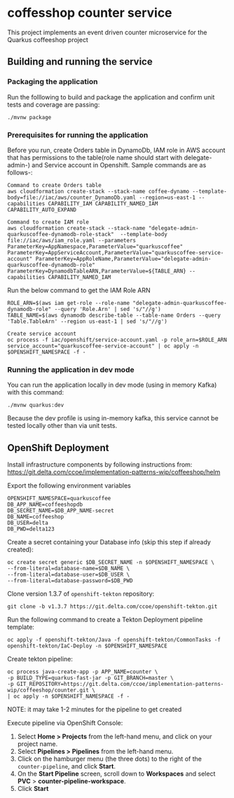 # coffesshop counter service

This project implements an event driven counter microservice for the Quarkus coffeeshop project

## Building and running the service

### Packaging the application
Run the folllowing to build and package the application and confirm unit tests and coverage are passing:
```
./mvnw package
```

### Prerequisites for running the application
Before you run, create Orders table in DynamoDb, IAM role in AWS account that has permissions to the table(role name should start with delegate-admin-) and Service account in Openshift. Sample commands are as follows-:

```
Command to create Orders table
aws cloudformation create-stack --stack-name coffee-dynamo --template-body=file://iac/aws/counter_DynamoDb.yaml --region=us-east-1 --capabilities CAPABILITY_IAM CAPABILITY_NAMED_IAM CAPABILITY_AUTO_EXPAND 
```


```
Command to create IAM role
aws cloudformation create-stack --stack-name "delegate-admin-quarkuscoffee-dynamodb-role-stack"  --template-body file://iac/aws/iam_role.yaml --parameters  ParameterKey=AppNamespace,ParameterValue="quarkuscoffee" ParameterKey=AppServiceAccount,ParameterValue="quarkuscoffee-service-account" ParameterKey=AppRoleName,ParameterValue="delegate-admin-quarkuscoffee-dynamodb-role" ParameterKey=DynamodbTableARN,ParameterValue=${TABLE_ARN} --capabilities CAPABILITY_NAMED_IAM
```

Run the below command to get the IAM Role ARN

```
ROLE_ARN=$(aws iam get-role --role-name "delegate-admin-quarkuscoffee-dynamodb-role" --query 'Role.Arn' | sed 's/"//g')
TABLE_NAME=$(aws dynamodb describe-table --table-name Orders --query 'Table.TableArn' --region us-east-1 | sed 's/"//g')
```

```
Create service account
oc process -f iac/openshift/service-account.yaml -p role_arn=$ROLE_ARN service_account="quarkuscoffee-service-account" | oc apply -n $OPENSHIFT_NAMESPACE -f -
```

### Running the application in dev mode
You can run the application locally in dev mode (using in memory Kafka) with this command:
```
./mvnw quarkus:dev
```
Because the dev profile is using in-memory kafka, this service cannot be tested locally other than via unit tests.

## OpenShift Deployment

Install infrastructure components by following instructions from: https://git.delta.com/ccoe/implementation-patterns-wip/coffeeshop/helm

Export the following environment variables

```
OPENSHIFT_NAMESPACE=quarkuscoffee
DB_APP_NAME=coffeeshopdb
DB_SECRET_NAME=$DB_APP_NAME-secret
DB_NAME=coffeeshop
DB_USER=delta
DB_PWD=delta123
```

Create a secret containing your Database info (skip this step if already created):
```
oc create secret generic $DB_SECRET_NAME -n $OPENSHIFT_NAMESPACE \
--from-literal=database-name=$DB_NAME \
--from-literal=database-user=$DB_USER \
--from-literal=database-password=$DB_PWD
```

Clone version 1.3.7 of `openshift-tekton` repository:
```
git clone -b v1.3.7 https://git.delta.com/ccoe/openshift-tekton.git
```

Run the following command to create a Tekton Deployment pipeline template:
```
oc apply -f openshift-tekton/Java -f openshift-tekton/CommonTasks -f openshift-tekton/IaC-Deploy -n $OPENSHIFT_NAMESPACE
```

Create tekton pipeline:
```
oc process java-create-app -p APP_NAME=counter \
-p BUILD_TYPE=quarkus-fast-jar -p GIT_BRANCH=master \
-p GIT_REPOSITORY=https://git.delta.com/ccoe/implementation-patterns-wip/coffeeshop/counter.git \
| oc apply -n $OPENSHIFT_NAMESPACE -f -
```
NOTE: it may take 1-2 minutes for the pipeline to get created

Execute pipeline via OpenShift Console:
1. Select **Home > Projects** from the left-hand menu, and click on your project name.
1. Select **Pipelines > Pipelines** from the left-hand menu.
1. Click on the hamburger menu (the three dots) to the right of the `counter-pipeline`, and click **Start**.
1. On the **Start Pipeline** screen, scroll down to **Workspaces** and select **PVC** > **counter-pipeline-workspace**.
1. Click **Start**

